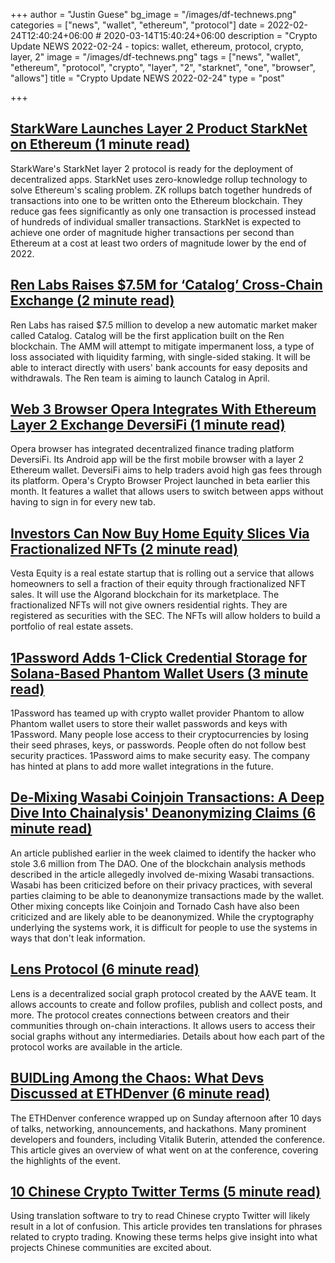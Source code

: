 +++
author = "Justin Guese"
bg_image = "/images/df-technews.png"
categories = ["news", "wallet", "ethereum", "protocol"]
date = 2022-02-24T12:40:24+06:00 # 2020-03-14T15:40:24+06:00
description = "Crypto Update NEWS 2022-02-24 - topics: wallet, ethereum, protocol, crypto, layer, 2"
image = "/images/df-technews.png"
tags = ["news", "wallet", "ethereum", "protocol", "crypto", "layer", "2", "starknet", "one", "browser", "allows"]
title = "Crypto Update NEWS 2022-02-24"
type = "post"

+++

## [StarkWare Launches Layer 2 Product StarkNet on Ethereum (1 minute read)](https://www.coindesk.com/business/2022/02/23/starkware-launches-layer-2-product-starknet-on-ethereum/)

StarkWare's StarkNet layer 2 protocol is ready for the deployment of decentralized apps. StarkNet uses zero-knowledge rollup technology to solve Ethereum's scaling problem. ZK rollups batch together hundreds of transactions into one to be written onto the Ethereum blockchain. They reduce gas fees significantly as only one transaction is processed instead of hundreds of individual smaller transactions. StarkNet is expected to achieve one order of magnitude higher transactions per second than Ethereum at a cost at least two orders of magnitude lower by the end of 2022.

## [Ren Labs Raises $7.5M for ‘Catalog’ Cross-Chain Exchange (2 minute read)](https://www.coindesk.com/business/2022/02/23/ren-labs-raises-75m-for-catalog-cross-chain-exchange/)

Ren Labs has raised $7.5 million to develop a new automatic market maker called Catalog. Catalog will be the first application built on the Ren blockchain. The AMM will attempt to mitigate impermanent loss, a type of loss associated with liquidity farming, with single-sided staking. It will be able to interact directly with users' bank accounts for easy deposits and withdrawals. The Ren team is aiming to launch Catalog in April.

## [Web 3 Browser Opera Integrates With Ethereum Layer 2 Exchange DeversiFi (1 minute read)](https://www.coindesk.com/business/2022/02/23/web-3-browser-opera-integrates-with-ethereum-layer-2-exchange-deversifi/)

Opera browser has integrated decentralized finance trading platform DeversiFi. Its Android app will be the first mobile browser with a layer 2 Ethereum wallet. DeversiFi aims to help traders avoid high gas fees through its platform. Opera's Crypto Browser Project launched in beta earlier this month. It features a wallet that allows users to switch between apps without having to sign in for every new tab.

## [Investors Can Now Buy Home Equity Slices Via Fractionalized NFTs (2 minute read)](https://blockworks.co/investors-can-now-buy-home-equity-slices-via-fractionalized-nfts/)

Vesta Equity is a real estate startup that is rolling out a service that allows homeowners to sell a fraction of their equity through fractionalized NFT sales. It will use the Algorand blockchain for its marketplace. The fractionalized NFTs will not give owners residential rights. They are registered as securities with the SEC. The NFTs will allow holders to build a portfolio of real estate assets.

## [1Password Adds 1-Click Credential Storage for Solana-Based Phantom Wallet Users (3 minute read)](https://www.coindesk.com/business/2022/02/23/1password-adds-1-click-credential-storage-for-solana-based-phantom-wallet-users/)

1Password has teamed up with crypto wallet provider Phantom to allow Phantom wallet users to store their wallet passwords and keys with 1Password. Many people lose access to their cryptocurrencies by losing their seed phrases, keys, or passwords. People often do not follow best security practices. 1Password aims to make security easy. The company has hinted at plans to add more wallet integrations in the future.

## [De-Mixing Wasabi Coinjoin Transactions: A Deep Dive Into Chainalysis' Deanonymizing Claims (6 minute read)](https://news.bitcoin.com/de-mixing-wasabi-coinjoin-transactions-a-deep-dive-into-chainalysis-deanonymizing-claims/)

An article published earlier in the week claimed to identify the hacker who stole 3.6 million from The DAO. One of the blockchain analysis methods described in the article allegedly involved de-mixing Wasabi transactions. Wasabi has been criticized before on their privacy practices, with several parties claiming to be able to deanonymize transactions made by the wallet. Other mixing concepts like Coinjoin and Tornado Cash have also been criticized and are likely able to be deanonymized. While the cryptography underlying the systems work, it is difficult for people to use the systems in ways that don't leak information.

## [Lens Protocol (6 minute read)](https://review.mirror.xyz/IRnxxEaQVblaA5OjGpJ3T9XlvqbydzCiDfCYg54jLOo)

Lens is a decentralized social graph protocol created by the AAVE team. It allows accounts to create and follow profiles, publish and collect posts, and more. The protocol creates connections between creators and their communities through on-chain interactions. It allows users to access their social graphs without any intermediaries. Details about how each part of the protocol works are available in the article.

## [BUIDLing Among the Chaos: What Devs Discussed at ETHDenver (6 minute read)](https://www.coindesk.com/tech/2022/02/23/buidling-among-the-chaos-what-devs-discussed-at-ethdenver/)

The ETHDenver conference wrapped up on Sunday afternoon after 10 days of talks, networking, announcements, and hackathons. Many prominent developers and founders, including Vitalik Buterin, attended the conference. This article gives an overview of what went on at the conference, covering the highlights of the event.

## [10 Chinese Crypto Twitter Terms (5 minute read)](https://peopledao.mirror.xyz/HVfu4A7g6EwXZaByKLi--P2KYv68dGg_Wi-x8q9V730)

Using translation software to try to read Chinese crypto Twitter will likely result in a lot of confusion. This article provides ten translations for phrases related to crypto trading. Knowing these terms helps give insight into what projects Chinese communities are excited about.

